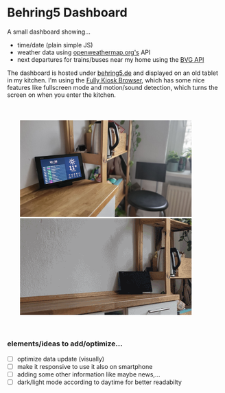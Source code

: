# Behring5 Dashboard

A small dashboard showing...
- time/date (plain simple JS)
- weather data using [openweathermap.org's](https://openweathermap.org) API
- next departures for trains/buses near my home using the [BVG API](https://v5.bvg.transport.rest/)


The dashboard is hosted under [behring5.de](https://behring5.de/) and displayed on an old tablet in my kitchen. I'm using the [Fully Kiosk Browser](https://www.fully-kiosk.com/), which has some nice features like fullscreen mode and motion/sound detection, which turns the screen on when you enter the kitchen.
 <br>  
 <br>  
 <img width="400" style="margin-left:30px" src="https://raw.githubusercontent.com/BehringBOB/behring5-Dashboard/master/behring5dashboard.jpg" >
 <img width="400" style="margin-left:30px" src="https://raw.githubusercontent.com/BehringBOB/behring5-Dashboard/master/behring5dashboard.gif" >

<br>  
  
### elements/ideas to add/optimize...

- [ ] optimize data update (visually)
- [ ] make it responsive to use it also on smartphone
- [ ] adding some other information like maybe news,...
- [ ] dark/light mode according to daytime for better readabilty
